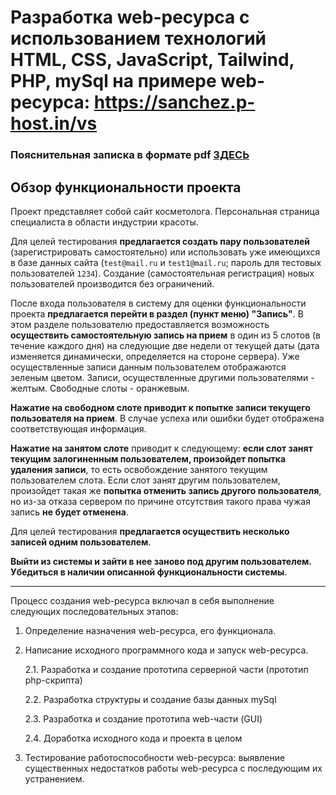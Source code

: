 # Разработка web-ресурса с использованием технологий HTML, CSS, JavaScript, Tailwind, PHP, mySql на примере web-ресурса: https://sanchez.p-host.in/vs

### Пояснительная записка в формате pdf [ЗДЕСЬ](/doc/Итоговая_работа_Сталидзанс_КВ.pdf)

## Обзор функциональности проекта

Проект представляет собой сайт косметолога. Персональная страница специалиста в области индустрии красоты. 

Для целей тестирования **предлагается создать пару пользователей** (зарегистрировать самостоятельно) или использовать уже имеющихся в базе данных сайта (`test@mail.ru` и `test1@mail.ru`; пароль для тестовых пользователей `1234`). Создание (самостоятельная регистрация) новых пользователей производится без ограничений.

После входа пользователя в систему для оценки функциональности проекта **предлагается перейти в раздел (пункт меню) "Запись"**. В этом разделе пользователю предоставляется возможность **осуществить самостоятельную запись на прием** в один из 5 слотов (в течение каждого дня) на следующие две недели от текущей даты (дата изменяется динамически, определяется на стороне сервера). Уже осуществленные записи данным пользователем отображаются зеленым цветом. Записи, осуществленные другими пользователями - желтым. Свободные слоты - оранжевым.

**Нажатие на свободном слоте приводит к попытке записи текущего пользователя на прием**. В случае успеха или ошибки будет отображена соответствующая информация.

**Нажатие на занятом слоте** приводит к следующему: **если слот занят текущим залогиненным пользователем, произойдет попытка удаления записи**, то есть освобождение занятого текущим пользователем слота. Если слот занят другим пользователем, произойдет такая же **попытка отменить запись другого пользователя**, но из-за отказа сервером по причине отсутствия такого права чужая запись **не будет отменена**. 

Для целей тестирования **предлагается осуществить несколько записей одним пользователем**.

**Выйти из системы и зайти в нее заново под другим пользователем. Убедиться в наличии описанной функциональности системы**. 

---

Процесс создания web-ресурса включал в себя выполнение следующих последовательных этапов:

1. Определение назначения web-ресурса, его функционала.

2. Написание исходного программного кода и запуск web-ресурса.

   2.1. Разработка и создание прототипа серверной части (прототип php-скрипта)

   2.2. Разработка структуры и создание базы данных mySql

   2.3. Разработка и создание прототипа web-части (GUI)

   2.4. Доработка исходного кода и проекта в целом

3. Тестирование работоспособности web-ресурса: выявление существенных недостатков работы web-ресурса с последующим их устранением.
